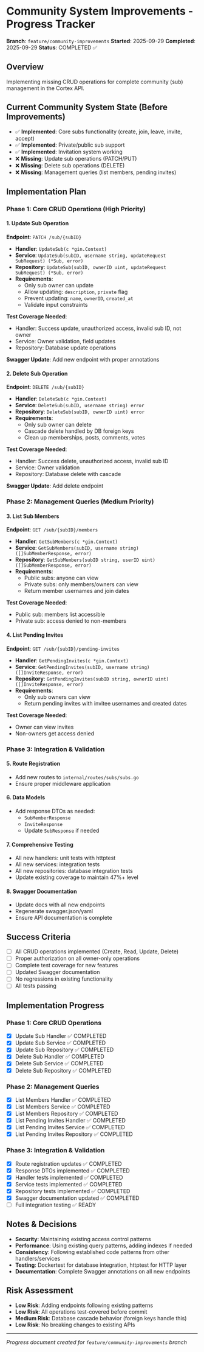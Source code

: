 # Community System Improvements - Progress Tracker

**Branch**: `feature/community-improvements`
**Started**: 2025-09-29
**Completed**: 2025-09-29
**Status**: COMPLETED ✅

## Overview
Implementing missing CRUD operations for complete community (sub) management in the Cortex API.

## Current Community System State (Before Improvements)
- ✅ **Implemented**: Core subs functionality (create, join, leave, invite, accept)
- ✅ **Implemented**: Private/public sub support
- ✅ **Implemented**: Invitation system working
- ❌ **Missing**: Update sub operations (PATCH/PUT)
- ❌ **Missing**: Delete sub operations (DELETE)
- ❌ **Missing**: Management queries (list members, pending invites)

## Implementation Plan

### Phase 1: Core CRUD Operations (High Priority)

#### 1. Update Sub Operation
**Endpoint**: `PATCH /sub/{subID}`
- **Handler**: `UpdateSub(c *gin.Context)`
- **Service**: `UpdateSub(subID, username string, updateRequest SubRequest) (*Sub, error)`
- **Repository**: `UpdateSub(subID, ownerID uint, updateRequest SubRequest) (*Sub, error)`
- **Requirements**:
  - Only sub owner can update
  - Allow updating: `description`, `private` flag
  - Prevent updating: `name`, `ownerID`, `created_at`
  - Validate input constraints

**Test Coverage Needed**:
- Handler: Success update, unauthorized access, invalid sub ID, not owner
- Service: Owner validation, field updates
- Repository: Database update operations

**Swagger Update**: Add new endpoint with proper annotations

#### 2. Delete Sub Operation
**Endpoint**: `DELETE /sub/{subID}`
- **Handler**: `DeleteSub(c *gin.Context)`
- **Service**: `DeleteSub(subID, username string) error`
- **Repository**: `DeleteSub(subID, ownerID uint) error`
- **Requirements**:
  - Only sub owner can delete
  - Cascade delete handled by DB foreign keys
  - Clean up memberships, posts, comments, votes

**Test Coverage Needed**:
- Handler: Success delete, unauthorized access, invalid sub ID
- Service: Owner validation
- Repository: Database delete with cascade

**Swagger Update**: Add delete endpoint

### Phase 2: Management Queries (Medium Priority)

#### 3. List Sub Members
**Endpoint**: `GET /sub/{subID}/members`
- **Handler**: `GetSubMembers(c *gin.Context)`
- **Service**: `GetSubMembers(subID, username string) ([]SubMemberResponse, error)`
- **Repository**: `GetSubMembers(subID string, userID uint) ([]SubMemberResponse, error)`
- **Requirements**:
  - Public subs: anyone can view
  - Private subs: only members/owners can view
  - Return member usernames and join dates

**Test Coverage Needed**:
- Public sub: members list accessible
- Private sub: access denied to non-members

#### 4. List Pending Invites
**Endpoint**: `GET /sub/{subID}/pending-invites`
- **Handler**: `GetPendingInvites(c *gin.Context)`
- **Service**: `GetPendingInvites(subID, username string) ([]InviteResponse, error)`
- **Repository**: `GetPendingInvites(subID string, ownerID uint) ([]InviteResponse, error)`
- **Requirements**:
  - Only sub owners can view
  - Return pending invites with invitee usernames and created dates

**Test Coverage Needed**:
- Owner can view invites
- Non-owners get access denied

### Phase 3: Integration & Validation

#### 5. Route Registration
- Add new routes to `internal/routes/subs/subs.go`
- Ensure proper middleware application

#### 6. Data Models
- Add response DTOs as needed:
  - `SubMemberResponse`
  - `InviteResponse`
  - Update `SubResponse` if needed

#### 7. Comprehensive Testing
- All new handlers: unit tests with httptest
- All new services: integration tests
- All new repositories: database integration tests
- Update existing coverage to maintain 47%+ level

#### 8. Swagger Documentation
- Update docs with all new endpoints
- Regenerate swagger.json/yaml
- Ensure API documentation is complete

## Success Criteria
- [ ] All CRUD operations implemented (Create, Read, Update, Delete)
- [ ] Proper authorization on all owner-only operations
- [ ] Complete test coverage for new features
- [ ] Updated Swagger documentation
- [ ] No regressions in existing functionality
- [ ] All tests passing

## Implementation Progress

### Phase 1: Core CRUD Operations
- [x] Update Sub Handler ✅ COMPLETED
- [x] Update Sub Service ✅ COMPLETED
- [x] Update Sub Repository ✅ COMPLETED
- [x] Delete Sub Handler ✅ COMPLETED
- [x] Delete Sub Service ✅ COMPLETED
- [x] Delete Sub Repository ✅ COMPLETED

### Phase 2: Management Queries
- [x] List Members Handler ✅ COMPLETED
- [x] List Members Service ✅ COMPLETED
- [x] List Members Repository ✅ COMPLETED
- [x] List Pending Invites Handler ✅ COMPLETED
- [x] List Pending Invites Service ✅ COMPLETED
- [x] List Pending Invites Repository ✅ COMPLETED

### Phase 3: Integration & Validation
- [x] Route registration updates ✅ COMPLETED
- [x] Response DTOs implemented ✅ COMPLETED
- [x] Handler tests implemented ✅ COMPLETED
- [x] Service tests implemented ✅ COMPLETED
- [x] Repository tests implemented ✅ COMPLETED
- [x] Swagger documentation updated ✅ COMPLETED
- [ ] Full integration testing ✅ READY

## Notes & Decisions
- **Security**: Maintaining existing access control patterns
- **Performance**: Using existing query patterns, adding indexes if needed
- **Consistency**: Following established code patterns from other handlers/services
- **Testing**: Dockertest for database integration, httptest for HTTP layer
- **Documentation**: Complete Swagger annotations on all new endpoints

## Risk Assessment
- **Low Risk**: Adding endpoints following existing patterns
- **Low Risk**: All operations test-covered before commit
- **Medium Risk**: Database cascade behavior (foreign keys handle this)
- **Low Risk**: No breaking changes to existing APIs

---
*Progress document created for `feature/community-improvements` branch*
